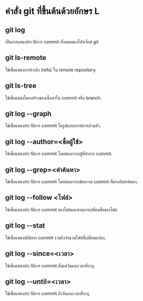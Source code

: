 # คำสั่ง git ที่ขึ้นต้นด้วยอักษร L
## git log
เป็นการแสดงประวัติการ commit ทั้งหมดของโปรเจ็กต์ git
## git ls-remote
ใช้เพื่อแสดงการอ้างอิง (refs) ใน remote repository.
## git ls-tree
ใช้เพื่อแสดงโครงสร้างของเนื้อหาใน commit หรือ branch.
## git log --graph
ใช้เพื่อแสดงประวัติการ commit ในรูปแบบกราฟการส่วนตัว.
## git log --author=<ชื่อผู้ใช้>
ใช้เพื่อแสดงประวัติการ commit โดยค้นหาจากผู้ที่ทำการ commit.
## git log --grep=<คำค้นหา>
ใช้เพื่อแสดงประวัติการ commit โดยค้นหาจากข้อความ commit ที่ตรงกับคำค้นหา.
## git log --follow <ไฟล์>
ใช้เพื่อแสดงประวัติการ commit ของไฟล์และตามการเปลี่ยนชื่อของไฟล์.
## git log --stat
ใช้เพื่อแสดงสถิติการ commit รวมถึงจำนวนไฟล์ที่เปลี่ยนแปลง.
## git log --since=<เวลา>
ใช้เพื่อแสดงประวัติการ commit ตั้งแต่วันและเวลาที่ระบุ.
## git log --until=<เวลา>
ใช้เพื่อแสดงประวัติการ commit ถึงวันและเวลาที่ระบุ.
